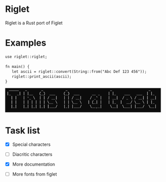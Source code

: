 # Riglet 

Riglet is a Rust port of Figlet

# Examples

```
use riglet::riglet;

fn main() {
   let ascii = riglet::convert(String::from("Abc Def 123 456"));
   riglet::print_ascii(ascii);
}
```

![riglet_example](example_riglet.png)

# Task list
- [X] Special characters 
- [ ] Diacritic characters
- [X] More documentation
- [ ] More fonts from figlet


